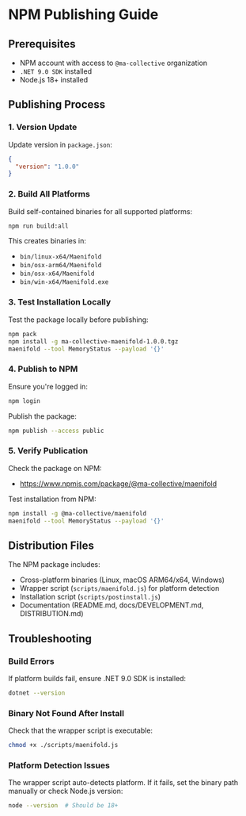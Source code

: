 # NPM Publishing Guide

## Prerequisites

- NPM account with access to `@ma-collective` organization
- `.NET 9.0 SDK` installed
- Node.js 18+ installed

## Publishing Process

### 1. Version Update

Update version in `package.json`:
```json
{
  "version": "1.0.0"
}
```

### 2. Build All Platforms

Build self-contained binaries for all supported platforms:
```bash
npm run build:all
```

This creates binaries in:
- `bin/linux-x64/Maenifold`
- `bin/osx-arm64/Maenifold`
- `bin/osx-x64/Maenifold`
- `bin/win-x64/Maenifold.exe`

### 3. Test Installation Locally

Test the package locally before publishing:
```bash
npm pack
npm install -g ma-collective-maenifold-1.0.0.tgz
maenifold --tool MemoryStatus --payload '{}'
```

### 4. Publish to NPM

Ensure you're logged in:
```bash
npm login
```

Publish the package:
```bash
npm publish --access public
```

### 5. Verify Publication

Check the package on NPM:
- https://www.npmjs.com/package/@ma-collective/maenifold

Test installation from NPM:
```bash
npm install -g @ma-collective/maenifold
maenifold --tool MemoryStatus --payload '{}'
```

## Distribution Files

The NPM package includes:
- Cross-platform binaries (Linux, macOS ARM64/x64, Windows)
- Wrapper script (`scripts/maenifold.js`) for platform detection
- Installation script (`scripts/postinstall.js`)
- Documentation (README.md, docs/DEVELOPMENT.md, DISTRIBUTION.md)

## Troubleshooting

### Build Errors

If platform builds fail, ensure .NET 9.0 SDK is installed:
```bash
dotnet --version
```

### Binary Not Found After Install

Check that the wrapper script is executable:
```bash
chmod +x ./scripts/maenifold.js
```

### Platform Detection Issues

The wrapper script auto-detects platform. If it fails, set the binary path manually or check Node.js version:
```bash
node --version  # Should be 18+
```
